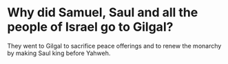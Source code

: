 # Why did Samuel, Saul and all the people of Israel go to Gilgal?

They went to Gilgal to sacrifice peace offerings and to renew the monarchy by making Saul king before Yahweh.
